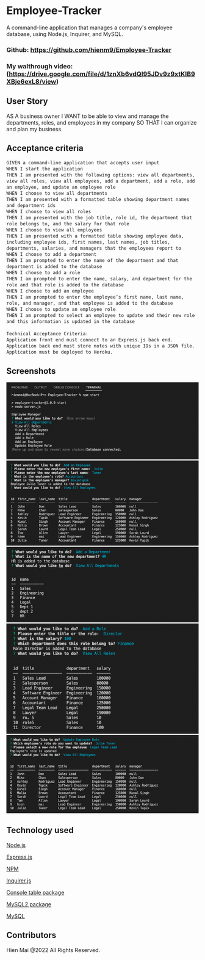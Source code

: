 # Employee-Tracker
A command-line application that manages a company's employee database, using Node.js, Inquirer, and MySQL.


### Github: https://github.com/hienm9/Employee-Tracker

### My walthrough video: (https://drive.google.com/file/d/1znXb6vdQl95JDv9z9xtKIB9XBje6exL8/view)


## User Story

AS A business owner
I WANT to be able to view and manage the departments, roles, and employees in my company
SO THAT I can organize and plan my business

## Acceptance criteria

```
GIVEN a command-line application that accepts user input
WHEN I start the application
THEN I am presented with the following options: view all departments, view all roles, view all employees, add a department, add a role, add an employee, and update an employee role
WHEN I choose to view all departments
THEN I am presented with a formatted table showing department names and department ids
WHEN I choose to view all roles
THEN I am presented with the job title, role id, the department that role belongs to, and the salary for that role
WHEN I choose to view all employees
THEN I am presented with a formatted table showing employee data, including employee ids, first names, last names, job titles, departments, salaries, and managers that the employees report to
WHEN I choose to add a department
THEN I am prompted to enter the name of the department and that department is added to the database
WHEN I choose to add a role
THEN I am prompted to enter the name, salary, and department for the role and that role is added to the database
WHEN I choose to add an employee
THEN I am prompted to enter the employee’s first name, last name, role, and manager, and that employee is added to the database
WHEN I choose to update an employee role
THEN I am prompted to select an employee to update and their new role and this information is updated in the database

Technical Acceptance Criteria:
Application front end must connect to an Express.js back end.
Application back end must store notes with unique IDs in a JSON file.
Application must be deployed to Heroku.
```

## Screenshots

![](https://github.com/hienm9/Employee-Tracker/blob/main/assets/images/Start-app.png)
![](https://github.com/hienm9/Employee-Tracker/blob/main/assets/images/Employee-Add.png)
![](https://github.com/hienm9/Employee-Tracker/blob/main/assets/images/Employee-addDepartment.png)
![](https://github.com/hienm9/Employee-Tracker/blob/main/assets/images/EmployeeRole-Add.png)
![](https://github.com/hienm9/Employee-Tracker/blob/main/assets/images/EmployeeRole-update.png)





## Technology used
<p><a href="https://nodejs.org/">Node.js</a></p>
<p><a href="https://expressjs.com/">Express.js</a></p>
<p><a href="https://www.npmjs.com/">NPM</a></p>
<p><a href="https://www.npmjs.com/package/inquirer">Inquirer.js</a></p>
<p><a href="https://www.npmjs.com/package/console.table">Console table package</a></p>
<p><a href="https://www.npmjs.com/package/mysql2">MySQL2 package</a></p>
<p><a href="https://www.mysql.com/">MySQL</a></p>


## Contributors

Hien Mai @2022 All Rights Reserved.

